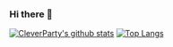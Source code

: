 ### Hi there 👋

[![CleverParty's github stats](https://github-readme-stats.vercel.app/api?username=CleverParty&theme=solarized-light&layout=compact)](https://github.com/anuraghazra/github-readme-stats)
[![Top Langs](https://github-readme-stats.vercel.app/api/top-langs/?username=anuraghazra&layout=compact)](https://github.com/anuraghazra/github-readme-stats)
